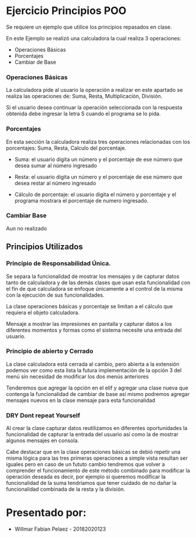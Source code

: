 # Ejercicio Principios POO

Se requiere un ejemplo que utilice los principios repasados en clase.

En este Ejemplo se realizó una calculadora la cual realiza 3 operaciones:

* Operaciones Básicas
* Porcentajes
* Cambiar de Base

### Operaciones Básicas

La calculadora pide al usuario la operación a realizar en este apartado se realiza las operaciones de: Suma, Resta, Multiplicación, División. 

Si el usuario desea continuar la operación seleccionada con la respuesta obtenida debe ingresar la letra S cuando el programa se lo pida.

### Porcentajes

En esta sección la calculadora realiza tres operaciones relacionadas con los porcentajes: Suma, Resta, Calculo del porcentaje.

* Suma: el usuario digita un número y el porcentaje de ese número que desea sumar al número ingresado

* Resta: el usuario digita un número y el porcentaje de ese número que desea restar al número ingresado

* Cálculo de porcentaje: el usuario digita el número y porcentaje y el programa mostrara el porcentaje de numero ingresado.

### Cambiar Base

Aun no realizado

## Principios Utilizados

### Principio de Responsabilidad Única.

Se separa la funcionalidad de mostrar los mensajes y de capturar datos tanto de calculadora y de las demás clases que usan esta funcionalidad con el fin de que calculadora se enfoque únicamente a el control de la misma con la ejecución de sus funcionalidades.

La clase operaciones básicas y porcentaje se limitan a el cálculo que requiera el objeto calculadora.

Mensaje a mostrar las impresiones en pantalla y capturar datos a los diferentes momentos y formas como el sistema necesite una entrada del usuario.

### Principio de abierto y Cerrado

La clase calculadora está cerrada al cambio, pero abierta a la extensión podemos ver como esta lista la futura implementación de la opción 3 del menú sin necesidad de modificar los dos menús anteriores

Tenderemos que agregar la opción en el elif y agregar una clase nueva que contenga la funcionalidad de cambiar de base así mismo podremos agregar mensajes nuevos en la clase mensaje para esta funcionalidad

### DRY Dont repeat Yourself

Al crear la clase capturar datos reutilizamos en diferentes oportunidades la funcionalidad de capturar la entrada del usuario así como la de mostrar algunos mensajes en consola.

Cabe destacar que en la clase operaciones básicas se debió repetir una misma lógica para las tres primeras operaciones a simple vista resultan ser iguales pero en caso de un fututo cambio tendremos que volver a comprender el funcionamiento de este método combinado para modificar la operación deseada es decir, por ejemplo si queremos modificar la funcionalidad de la suma tendríamos que tener cuidado de no dañar la funcionalidad combinada de la resta y la división.

# Presentado por:

* Willmar Fabian Pelaez - 20182020123

